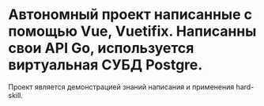 # Автономный проект написанные с помощью Vue, Vuetifix. Написанны свои API Go, используется виртуальная СУБД Postgre.
Проект является демонстрацией знаний написания и применения hard-skill.
